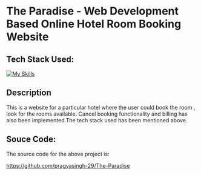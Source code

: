 # The Paradise - Web Development Based Online Hotel Room Booking Website

## Tech Stack Used:

[![My Skills](https://skillicons.dev/icons?i=mysql,html,css,bootstrap,php)](https://skillicons.dev)

## Description

This is a website for a particular hotel where the user could book the room , look for the rooms available.
Cancel booking functionality and billing has also been implemented.The tech stack used has been mentioned above.

## Souce Code:
The source code for the above project is:

https://github.com/pragyasingh-29/The-Paradise

